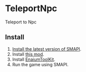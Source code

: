 ﻿# TeleportNpc
Teleport to Npc
## Install
1. [Install the latest version of SMAPI](https://smapi.io/).
2. Install [this mod](https://github.com/Enaium-StardewValleyMods/Teleport/releases).
3. Install [EnaiumToolKit](https://github.com/Enaium-StardewValleyMods/EnaiumToolKit/releases).
4. Run the game using SMAPI.